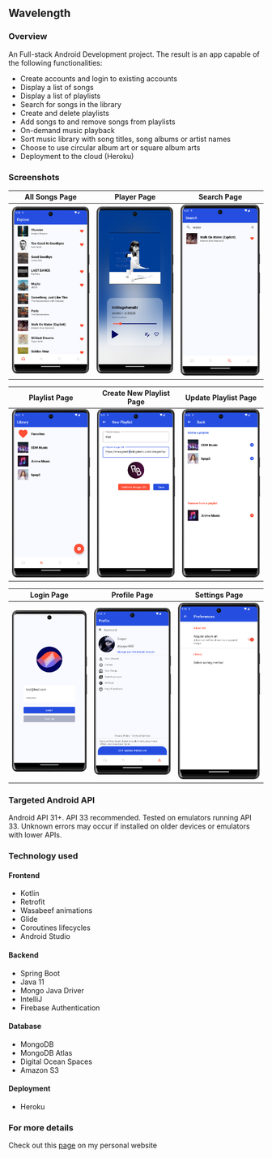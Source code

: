 ## Wavelength
### Overview
An Full-stack Android Development project. The result is an app capable of the following functionalities:
- Create accounts and login to existing accounts
- Display a list of songs
- Display a list of playlists
- Search for songs in the library
- Create and delete playlists
- Add songs to and remove songs from playlists
- On-demand music playback
- Sort music library with song titles, song albums or artist names
- Choose to use circular album art or square album arts
- Deployment to the cloud (Heroku)

### Screenshots
All Songs Page            |  Player Page|  Search Page
:-------------------------:|:-------------------------:|:-------------------------:
![screenshot 1](./readme_files/Screenshot_20221211_172631.png)  |  ![screenshot 1](./readme_files/Screenshot_20221211_172347.png)|  ![screenshot 1](./readme_files/Screenshot_20221211_172717.png)

  Playlist Page|Create New Playlist Page            |  Update Playlist Page
:-------------------------:|:-------------------------:|:-------------------------:
![screenshot 1](./readme_files/Screenshot_20221211_172749.png)|![screenshot 1](./readme_files/Screenshot_20221211_173202.png)  |  ![screenshot 1](./readme_files/Screenshot_20221211_173250.png)

Login Page| Profile Page            |  Settings Page
:-------------------------:|:-------------------------:|:-------------------------:
![screenshot 1](./readme_files/Screenshot_20221211_172702.png)|![screenshot 1](./readme_files/Screenshot_20221211_173317.png)  |  ![screenshot 1](./readme_files/Screenshot_20221211_173326.png)

### Targeted Android API
Android API 31+. API 33 recommended.
Tested on emulators running API 33. Unknown errors may occur if installed on older devices or emulators with lower APIs.

### Technology used
#### Frontend
- Kotlin
- Retrofit
- Wasabeef animations
- Glide
- Coroutines lifecycles
- Android Studio
#### Backend
- Spring Boot
- Java 11
- Mongo Java Driver
- IntelliJ
- Firebase Authentication
#### Database
- MongoDB
- MongoDB Atlas
- Digital Ocean Spaces
- Amazon S3
#### Deployment
- Heroku

### For more details
Check out this [page](https://rkguo.xyz/project-blog-details-wavelength) on my personal website

